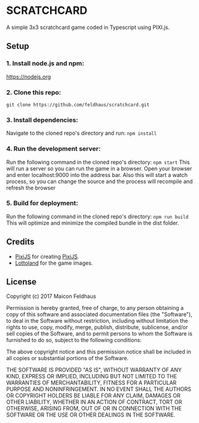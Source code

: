 # SCRATCHCARD
A simple 3x3 scratchcard game coded in Typescript using PIXI.js.

## Setup

### 1. Install node.js and npm:
https://nodejs.org

### 2. Clone this repo:
```git clone https://github.com/feldhaus/scratchcard.git```

### 3. Install dependencies:
Navigate to the cloned repo's directory and run:
```npm install```

### 4. Run the development server:
Run the following command in the cloned repo's directory:
```npm start```
This will run a server so you can run the game in a browser.
Open your browser and enter localhost:9000 into the address bar.
Also this will start a watch process, so you can change the source and the process will recompile and refresh the browser

### 5. Build for deployment:
Run the following command in the cloned repo's directory:
```npm run build```
This will optimize and minimize the compiled bundle in the dist folder.

## Credits

+ [PixiJS](https://github.com/pixijs) for creating
  [PixiJS](https://github.com/pixijs/pixi.js).
+ [Lottoland](https://www.lottoland.co.uk/scratchcards) for the game images.

## License
Copyright (c) 2017 Maicon Feldhaus

Permission is hereby granted, free of charge, to any person obtaining a copy of this software and associated documentation files (the "Software"), to deal in the Software without restriction, including without limitation the rights to use, copy, modify, merge, publish, distribute, sublicense, and/or sell copies of the Software, and to permit persons to whom the Software is furnished to do so, subject to the following conditions:

The above copyright notice and this permission notice shall be included in all copies or substantial portions of the Software.

THE SOFTWARE IS PROVIDED "AS IS", WITHOUT WARRANTY OF ANY KIND, EXPRESS OR IMPLIED, INCLUDING BUT NOT LIMITED TO THE WARRANTIES OF MERCHANTABILITY, FITNESS FOR A PARTICULAR PURPOSE AND NONINFRINGEMENT. IN NO EVENT SHALL THE AUTHORS OR COPYRIGHT HOLDERS BE LIABLE FOR ANY CLAIM, DAMAGES OR OTHER LIABILITY, WHETHER IN AN ACTION OF CONTRACT, TORT OR OTHERWISE, ARISING FROM, OUT OF OR IN CONNECTION WITH THE SOFTWARE OR THE USE OR OTHER DEALINGS IN THE SOFTWARE.